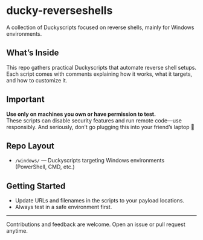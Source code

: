 # ducky-reverseshells

A collection of Duckyscripts focused on reverse shells, mainly for Windows environments.

## What’s Inside

This repo gathers practical Duckyscripts that automate reverse shell setups. Each script comes with comments explaining how it works, what it targets, and how to customize it.

## Important

**Use only on machines you own or have permission to test.**  
These scripts can disable security features and run remote code—use responsibly.
And seriously, don’t go plugging this into your friend’s laptop 👀

## Repo Layout

- `/windows/` — Duckyscripts targeting Windows environments (PowerShell, CMD, etc.)  

## Getting Started

- Update URLs and filenames in the scripts to your payload locations.  
- Always test in a safe environment first.

---

Contributions and feedback are welcome. Open an issue or pull request anytime.

